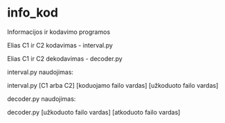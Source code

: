 # info_kod
Informacijos ir kodavimo programos

Elias C1 ir C2 kodavimas - interval.py

Elias C1 ir C2 dekodavimas - decoder.py

interval.py naudojimas:

interval.py [C1 arba C2] [koduojamo failo vardas] [užkoduoto failo vardas]

decoder.py naudojimas:

decoder.py [užkoduoto failo vardas] [atkoduoto failo vardas]
